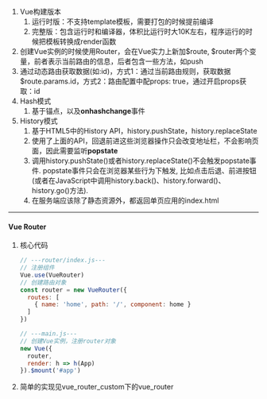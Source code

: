 1. Vue构建版本	
   1. 运行时版：不支持template模板，需要打包的时候提前编译
   2. 完整版：包含运行时和编译器，体积比运行时大10K左右，程序运行的时候把模板转换成render函数
2. 创建Vue实例的时候使用Router，会在Vue实力上新加$route, $router两个变量，前者表示当前路由的信息，后者包含一些方法，如push
3. 通过动态路由获取数据(如:id)，方式1：通过当前路由规则，获取数据$route.params.id，方式2：路由配置中配props: true，通过开启props获取：id
4. Hash模式
   1. 基于锚点，以及**onhashchange**事件
5. History模式
   1. 基于HTML5中的History API，history.pushState，history.replaceState
   2. 使用了上面的API，回退前进这些浏览器操作只会改变地址栏，不会影响页面，因此需要监听**popstate**
   3. 调用history.pushState()或者history.replaceState()不会触发popstate事件. popstate事件只会在浏览器某些行为下触发, 比如点击后退、前进按钮(或者在JavaScript中调用history.back()、history.forward()、history.go()方法).
   4. 在服务端应该除了静态资源外，都返回单页应用的index.html

----

#### Vue Router

1. 核心代码

   ```js
   // ---router/index.js---
   // 注册组件
   Vue.use(VueRouter)
   // 创建路由对象
   const router = new VueRouter({
     routes: [
       { name: 'home', path: '/', component: home }
     ]
   })
   
   // ---main.js---
   // 创建Vue实例，注册router对象
   new Vue({
     router,
     render: h => h(App)
   }).$mount('#app')
   ```

2. 简单的实现见vue_router_custom下的vue_router